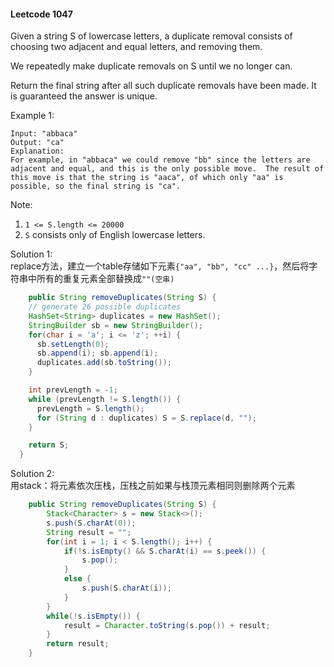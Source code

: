 #### Leetcode 1047

Given a string S of lowercase letters, a duplicate removal consists of choosing two adjacent and equal letters, and removing them.

We repeatedly make duplicate removals on S until we no longer can.

Return the final string after all such duplicate removals have been made.  It is guaranteed the answer is unique.

 

Example 1:

```
Input: "abbaca"
Output: "ca"
Explanation: 
For example, in "abbaca" we could remove "bb" since the letters are adjacent and equal, and this is the only possible move.  The result of this move is that the string is "aaca", of which only "aa" is possible, so the final string is "ca".
```
 

Note:

1. `1 <= S.length <= 20000`
2. `S` consists only of English lowercase letters.

Solution 1:  
replace方法，建立一个table存储如下元素`{"aa", "bb", "cc" ...}`，然后将字符串中所有的重复元素全部替换成`""(空串)`

```java
    public String removeDuplicates(String S) {
    // generate 26 possible duplicates
    HashSet<String> duplicates = new HashSet();
    StringBuilder sb = new StringBuilder();
    for(char i = 'a'; i <= 'z'; ++i) {
      sb.setLength(0);
      sb.append(i); sb.append(i);
      duplicates.add(sb.toString());
    }

    int prevLength = -1;
    while (prevLength != S.length()) {
      prevLength = S.length();
      for (String d : duplicates) S = S.replace(d, "");
    }

    return S;
  }
```

Solution 2:  
用stack：将元素依次压栈，压栈之前如果与栈顶元素相同则删除两个元素

```java
    public String removeDuplicates(String S) {
        Stack<Character> s = new Stack<>();
        s.push(S.charAt(0));
        String result = "";
        for(int i = 1; i < S.length(); i++) {
            if(!s.isEmpty() && S.charAt(i) == s.peek()) {
                s.pop();
            }
            else {
                s.push(S.charAt(i));
            }
        }
        while(!s.isEmpty()) {
            result = Character.toString(s.pop()) + result;
        }
        return result;
    }
```